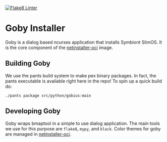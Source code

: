 [![Flake8 Linter](https://github.com/symbiontDCOS/gobius/actions/workflows/actions.yml/badge.svg)](https://github.com/symbiontDCOS/gobius/actions/workflows/actions.yml)


# Goby Installer  
Goby is a dialog based ncurses application that installs Symbiont SlimOS.  It is the core component of the [netinstaller-oci](https://github.com/symbiontDCOS/netinstaller-osi) image.

## Building Goby  
We use the pants build system to make pex binary packages.  In fact, the pants executable is available right here in the repo!  To spin up a quick build do:

```
./pants package src/python/gobius:main
```

## Developing Goby  
Goby wraps bmaptool in a simple to use dialog application.  The main tools we use for this purpose are `flake8`, `mypy`, and `black`.  Color themes for goby 
are managed in [netinstaller-oci](https://github.com/symbiontDCOS/netinstaller-osi).



